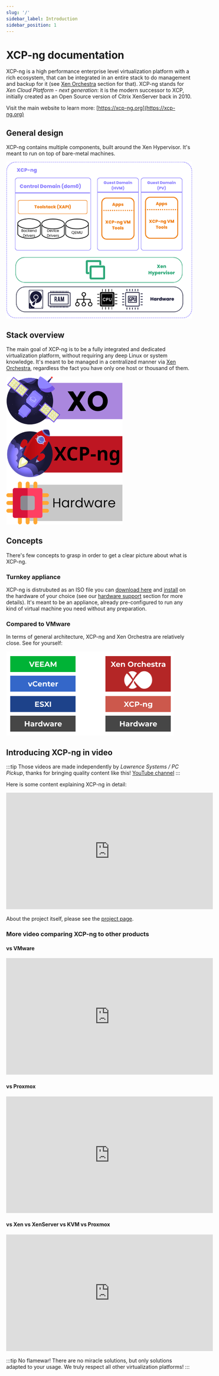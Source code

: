 ```yaml
---
slug: '/'
sidebar_label: Introduction
sidebar_position: 1
---
```


# XCP-ng documentation

XCP-ng is a high performance enterprise level virtualization platform with a rich ecosystem, that can be integrated in an entire stack to do management and backup for it (see [Xen Orchestra](management/#xen-orchestra) section for that). XCP-ng stands for *Xen Cloud Platform - next generation*: it is the modern successor to XCP, initially created as an Open Source version of Citrix XenServer back in 2010.

Visit the main website to learn more: [https://xcp-ng.org](https://xcp-ng.org)

## General design

XCP-ng contains multiple components, built around the Xen Hypervisor. It's meant to run on top of bare-metal machines.

![](../static/img/archoverview.png)

## Stack overview

The main goal of XCP-ng is to be a fully integrated and dedicated virtualization platform, without requiring any deep Linux or system knowledge. It's meant to be managed in a centralized manner via [Xen Orchestra](management/#xen-orchestra), regardless the fact you have only one host or thousand of them.

![](../static/img/stack.png)


## Concepts

There's few concepts to grasp in order to get a clear picture about what is XCP-ng.

### Turnkey appliance

XCP-ng is distrubuted as an ISO file you can [download here](installation#download-and-create-media) and [install](installation) on the hardware of your choice (see our [hardware support](installation/hardware) section for more details). It's meant to be an appliance, already pre-configured to run any kind of virtual machine you need without any preparation.

### Compared to VMware

In terms of general architecture, XCP-ng and Xen Orchestra are relatively close. See for yourself:

![](../static/img/xcp-ng-vs-vmware.png)

## Introducing XCP-ng in video

:::tip
Those videos are made independently by *Lawrence Systems / PC Pickup*, thanks for bringing quality content like this!
[YouTube channel](https://www.youtube.com/channel/UCHkYOD-3fZbuGhwsADBd9ZQ)
:::

Here is some content explaining XCP-ng in detail:

<iframe width="560" height="315" src="https://www.youtube.com/embed/hh1QADop_IY" frameborder="0" allow="accelerometer; autoplay; encrypted-media; gyroscope; picture-in-picture" allowfullscreen></iframe>

About the project itself, please see the [project page](Project).

### More video comparing XCP-ng to other products

#### vs VMware

<iframe width="560" height="315" src="https://www.youtube.com/embed/wrLue-ENMJc" frameborder="0" allow="accelerometer; autoplay; encrypted-media; gyroscope; picture-in-picture" allowfullscreen></iframe>

#### vs Proxmox

<iframe width="560" height="315" src="https://www.youtube.com/embed/5IinFgGAsRs" frameborder="0" allow="accelerometer; autoplay; encrypted-media; gyroscope; picture-in-picture" allowfullscreen></iframe>

#### vs Xen vs XenServer vs KVM vs Proxmox

<iframe width="560" height="315" src="https://www.youtube.com/embed/yulfCYmliX8" frameborder="0" allow="accelerometer; autoplay; encrypted-media; gyroscope; picture-in-picture" allowfullscreen></iframe>

:::tip
No flamewar! There are no miracle solutions, but only solutions adapted to your usage. We truly respect all other virtualization platforms!
:::
